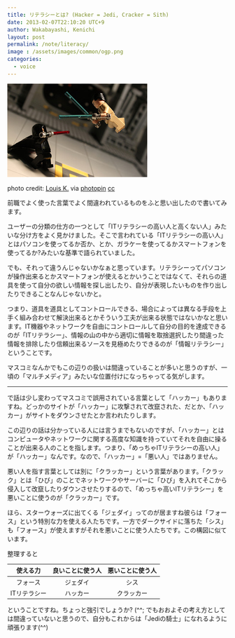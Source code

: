 ```yaml
---
title: リテラシーとは? (Hacker = Jedi, Cracker = Sith)
date: 2013-02-07T22:10:20 UTC+9
author: Wakabayashi, Kenichi
layout: post
permalink: /note/literacy/
image : /assets/images/common/ogp.png
categories:
  - voice
---
```

![force](/assets/images/2013/02/small__6188957269.jpg)

photo credit: [Louis K.](http://www.flickr.com/photos/bonaparty/6188957269/) via [photopin](http://photopin.com) [cc](http://creativecommons.org/licenses/by-sa/2.0/)

前職でよく使った言葉でよく間違われているものをふと思い出したので書いてみます。

ユーザーの分類の仕方の一つとして「ITリテラシーの高い人と高くない人」みたいな分け方をよく見かけました。そこで言われている「ITリテラシーの高い人」とはパソコンを使ってるか否か、とか、ガラケーを使ってるかスマートフォンを使ってるか?みたいな基準で語られていました。

でも、それって違うんじゃないかなぁと思っています。リテラシーってパソコンが操作出来るとかスマートフォンが使えるとかいうことではなくて、それらの道具を使って自分の欲しい情報を探し出したり、自分が表現したいものを作り出したりできることなんじゃないかと。

つまり、道具を道具としてコントロールできる、場合によっては異なる手段を上手く組み合わせて解決出来るとかそういう工夫が出来る状態ではないかなと思います。IT機器やネットワークを自由にコントロールして自分の目的を達成できるのが「ITリテラシー」、情報の山の中から適切に情報を取捨選択したり間違った情報を排除したり信頼出来るソースを見極めたりできるのが「情報リテラシー」ということです。

マスコミなんかでもこの辺りの扱いは間違っていることが多いと思うのすが、一頃の「マルチメディア」みたいな位置付けになっちゃってる気がします。

- - -

で話は少し変わってマスコミで誤用されている言葉として「ハッカー」もありますね。どっかのサイトが「ハッカー」に攻撃されて改竄された、だとか、「ハッカー」がサイトをダウンさせたとか言われたりします。

この辺りの話は分かっている人には言うまでもないのですが、「ハッカー」とはコンピュータやネットワークに関する高度な知識を持っていてそれを自由に操ることが出来る人のことを指します。つまり、「めっちゃITリテラシーの高い人」が「ハッカー」なんです。なので、「ハッカー」=「悪い人」ではありません。

悪い人を指す言葉としては別に「クラッカー」という言葉があります。「クラック」とは「ひび」のことでネットワークやサーバーに「ひび」を入れてそこから侵入して改竄したりダウンさせたりするので、「めっちゃ高いITリテラシー」を悪いことに使うのが「クラッカー」です。

ほら、スターウォーズに出てくる「ジェダイ」ってのが居ますね彼らは「フォース」という特別な力を使える人たちです。一方でダークサイドに落ちた「シス」も「フォース」が使えますがそれを悪いことに使う人たちです。この構図に似ています。

整理すると

|使える力|良いことに使う人|悪いことに使う人|
|:--:|:--:|:--:|
|フォース|ジェダイ|シス|
|ITリテラシー|ハッカー|クラッカー|

ということですね。ちょっと強引でしょうか? (^^;
でもおおよその考え方としては間違っていないと思うので、自分もこれからは「Jediの騎士」になれるように頑張ります(^^)